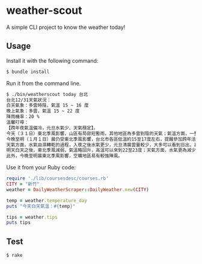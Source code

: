 # weather-scout

A simple CLI project to know the weather today!

## Usage

Install it with the following command:
```sh
$ bundle install
```

Run it from the command line.
```sh
$ ./bin/weatherscout today 台北
台北12/31天氣狀況：
白天氣象：多雲時陰，氣溫 15 ~ 16 度
晚上氣象：多雲，氣溫 15 ~ 22 度
降雨機率：20 %
溫馨叮嚀：
【跨年夜氣溫偏冷，元旦水氣少、天氣穩定】。
今天（３１日）東北季風影響，山區有局部短暫雨，其他地區為多雲到陰的天氣；氣溫方面，一整天較涼冷，台北站區高溫17.0度，低溫15.2度。
今晚至明（１月１日）晨仍受東北季風影響，台北市各區低溫約15至17度左右，提醒參加跨年活動或迎接日出的朋友做好保暖的措施。
天氣方面，水氣由濕轉乾的過程，入夜之後水氣更少，元旦清晨雲量較少，大多可以看到日出，高山欣賞曙光的條件相對理想許多。
明天白天之後，東北季風減弱，氣溫略回升，高溫可以來到22至23度；天氣方面，水氣更為減少，各區大多為多雲到晴的天氣。
此外，今晚至明晨東北季風影響，空曠地區易有較強陣風。
```



Use it from your Ruby code:
````ruby
require './lib/coursesdesc/courses.rb'
CITY = "新竹"
weather = DailyWeatherScraper::DailyWeather.new(CITY)

temp = weather.temperature_day
puts "今天白天氣溫：#{temp}"

tips = weather.tips
puts tips

````

## Test

```sh
$ rake
```
